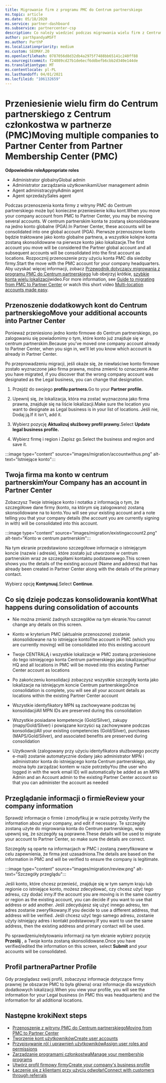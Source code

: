 ```yaml
---
title: Migrowanie firm z programu PMC do Centrum partnerskiego
ms.topic: article
ms.date: 05/18/2020
ms.service: partner-dashboard
ms.subservice: partnercenter-csp
description: Co należy wiedzieć podczas migrowania wielu firm z Centrum członkostwa partnerów (PMC) do Centrum partnerskiego i konsolidowania ich do konta globalnego partnera.
author: parthpandyaMSFT
ms.author: ParthP
ms.localizationpriority: medium
ms.custom: SEOMAY.20
ms.openlocfilehash: 0787056d8d32db4a2975f7488bb65141c240ff88
ms.sourcegitcommit: f24089cd27b1de6ecf6ddbefb6cbb2d340e144de
ms.translationtype: MT
ms.contentlocale: pl-PL
ms.lasthandoff: 04/01/2021
ms.locfileid: "106132659"
---
```

# <a name="moving-multiple-companies-to-partner-center-from-partner-membership-center-pmc"></a><span data-ttu-id="9ccf1-103">Przeniesienie wielu firm do Centrum partnerskiego z Centrum członkostwa w partnerze (PMC)</span><span class="sxs-lookup"><span data-stu-id="9ccf1-103">Moving multiple companies to Partner Center from Partner Membership Center (PMC)</span></span>

<span data-ttu-id="9ccf1-104">**Odpowiednie role**</span><span class="sxs-lookup"><span data-stu-id="9ccf1-104">**Appropriate roles**</span></span>

- <span data-ttu-id="9ccf1-105">Administrator globalny</span><span class="sxs-lookup"><span data-stu-id="9ccf1-105">Global admin</span></span>
- <span data-ttu-id="9ccf1-106">Administrator zarządzania użytkownikami</span><span class="sxs-lookup"><span data-stu-id="9ccf1-106">User management admin</span></span>
- <span data-ttu-id="9ccf1-107">Agent administracyjny</span><span class="sxs-lookup"><span data-stu-id="9ccf1-107">Admin agent</span></span>
- <span data-ttu-id="9ccf1-108">Agent sprzedaży</span><span class="sxs-lookup"><span data-stu-id="9ccf1-108">Sales agent</span></span>

<span data-ttu-id="9ccf1-109">Podczas przenoszenia konta firmy z witryny PMC do Centrum partnerskiego może być konieczne przeniesienie kilku kont.</span><span class="sxs-lookup"><span data-stu-id="9ccf1-109">When you move your company account from PMC to Partner Center, you may be moving several accounts.</span></span> <span data-ttu-id="9ccf1-110">W centrum partnerskim konta te zostaną skonsolidowane na jedno konto globalne (PGA).</span><span class="sxs-lookup"><span data-stu-id="9ccf1-110">In Partner Center, these accounts will be consolidated into one global account (PGA).</span></span> <span data-ttu-id="9ccf1-111">Pierwsze przenoszone konto będzie traktowane jako konto globalne partnera, a wszystkie kolejne konta zostaną skonsolidowane na pierwsze konto jako lokalizacje.</span><span class="sxs-lookup"><span data-stu-id="9ccf1-111">The first account you move will be considered the Partner global account and all subsequent accounts will be consolidated into the first account as locations.</span></span> <span data-ttu-id="9ccf1-112">Rozpocznij przenoszenie przy użyciu konta PMC dla siedziby firmy.</span><span class="sxs-lookup"><span data-stu-id="9ccf1-112">Start the move with the PMC account for your company headquarters.</span></span> <span data-ttu-id="9ccf1-113">Aby uzyskać więcej informacji, zobacz [Przewodnik dotyczący migrowania z programu PMC do Centrum partnerskiego](guide-to-migration.md) lub obejrzyj krótkie, [szybkie konta wielu lokalizacji](https://vimeo.com/290335248)wideo.</span><span class="sxs-lookup"><span data-stu-id="9ccf1-113">For more information, see [Guide to migrating from PMC to Partner Center](guide-to-migration.md) or watch this short video [Multi-location accounts made easy](https://vimeo.com/290335248).</span></span>

## <a name="move-your-additional-accounts-into-partner-center"></a><span data-ttu-id="9ccf1-114">Przenoszenie dodatkowych kont do Centrum partnerskiego</span><span class="sxs-lookup"><span data-stu-id="9ccf1-114">Move your additional accounts into Partner Center</span></span>

<span data-ttu-id="9ccf1-115">Ponieważ przeniesiono jedno konto firmowe do Centrum partnerskiego, po zalogowaniu się powiadomimy o tym, które konto już znajduje się w centrum partnerskim.</span><span class="sxs-lookup"><span data-stu-id="9ccf1-115">Because you've moved one company account already to Partner Center, when you sign in, we'll let you know which account is already in Partner Center.</span></span>

<span data-ttu-id="9ccf1-116">Po przeprowadzeniu migracji, jeśli okaże się, że niewłaściwe konto firmowe zostało wyznaczone jako firma prawna, można zmienić to oznaczenie.</span><span class="sxs-lookup"><span data-stu-id="9ccf1-116">After you have migrated, if you discover that the wrong company account was designated as the Legal business, you can change that designation.</span></span>

1. <span data-ttu-id="9ccf1-117">Przejdź do swojego **profilu partnera.**</span><span class="sxs-lookup"><span data-stu-id="9ccf1-117">Go to your **Partner profile.**</span></span>

2. <span data-ttu-id="9ccf1-118">Upewnij się, że lokalizacja, która ma zostać wyznaczona jako firma prawna, znajduje się na liście lokalizacji.</span><span class="sxs-lookup"><span data-stu-id="9ccf1-118">Make sure the location you want to designate as Legal business is in your list of locations.</span></span> <span data-ttu-id="9ccf1-119">Jeśli nie, Dodaj ją.</span><span class="sxs-lookup"><span data-stu-id="9ccf1-119">If it isn't, add it.</span></span>

3. <span data-ttu-id="9ccf1-120">Wybierz pozycję **Aktualizuj służbowy profil prawny.**</span><span class="sxs-lookup"><span data-stu-id="9ccf1-120">Select **Update legal business profile.**</span></span>

4. <span data-ttu-id="9ccf1-121">Wybierz firmę i region i Zapisz go.</span><span class="sxs-lookup"><span data-stu-id="9ccf1-121">Select the business and region and save it.</span></span>

:::image type="content" source="images/migration/accountwithus.png" alt-text="Istniejące konto":::

## <a name="your-company-has-an-account-in-partner-center"></a><span data-ttu-id="9ccf1-123">Twoja firma ma konto w centrum partnerskim</span><span class="sxs-lookup"><span data-stu-id="9ccf1-123">Your Company has an account in Partner Center</span></span>

<span data-ttu-id="9ccf1-124">Zobaczysz Twoje istniejące konto i notatka z informacją o tym, że szczegółowe dane firmy (konto, na którym się zalogowano) zostaną skonsolidowane na to konto.</span><span class="sxs-lookup"><span data-stu-id="9ccf1-124">You will see your existing account and a note telling you that your company details (the account you are currently signing in with) will be consolidated into this account.</span></span>

:::image type="content" source="images/migration/existingaccount2.png" alt-text="Konto w centrum partnerskim":::

<span data-ttu-id="9ccf1-126">Na tym ekranie przedstawiono szczegółowe informacje o istniejącym koncie (nazwie i adresie), które zostało już utworzone w centrum partnerskim wraz ze szczegółami kontaktu podstawowego.</span><span class="sxs-lookup"><span data-stu-id="9ccf1-126">This screen shows you the details of the existing account (Name and address) that has already been created in Partner Center along with the details of the primary contact.</span></span>

<span data-ttu-id="9ccf1-127">Wybierz opcję **Kontynuuj**.</span><span class="sxs-lookup"><span data-stu-id="9ccf1-127">Select **Continue**.</span></span>

## <a name="what-happens-during-consolidation-of-accounts"></a><span data-ttu-id="9ccf1-128">Co się dzieje podczas konsolidowania kont</span><span class="sxs-lookup"><span data-stu-id="9ccf1-128">What happens during consolidation of accounts</span></span>

- <span data-ttu-id="9ccf1-129">Nie można zmienić żadnych szczegółów na tym ekranie.</span><span class="sxs-lookup"><span data-stu-id="9ccf1-129">You cannot change any details on this screen.</span></span>

- <span data-ttu-id="9ccf1-130">Konto w kryterium PMC (aktualnie przenoszone) zostanie skonsolidowane na to istniejące konto</span><span class="sxs-lookup"><span data-stu-id="9ccf1-130">The account in PMC (which you are currently moving) will be consolidated into this existing account</span></span>

- <span data-ttu-id="9ccf1-131">Twoje CENTRALĄ i wszystkie lokalizacje w PMC zostaną przeniesione do tego istniejącego konta Centrum partnerskiego jako lokalizacje</span><span class="sxs-lookup"><span data-stu-id="9ccf1-131">Your HQ and all locations in PMC will be moved into this existing Partner Center account as locations</span></span>

- <span data-ttu-id="9ccf1-132">Po zakończeniu konsolidacji zobaczysz wszystkie szczegóły konta jako lokalizacje na istniejącym koncie Centrum partnerskiego</span><span class="sxs-lookup"><span data-stu-id="9ccf1-132">Once consolidation is complete, you will see all your account details as locations within the existing Partner Center account</span></span>

- <span data-ttu-id="9ccf1-133">Wszystkie identyfikatory MPN są zachowywane podczas tej konsolidacji</span><span class="sxs-lookup"><span data-stu-id="9ccf1-133">All MPN IDs are preserved during this consolidation</span></span>

- <span data-ttu-id="9ccf1-134">Wszystkie posiadane kompetencje (Gold/Silver), zakupy (mapy/Gold/Silver) i powiązane korzyści są zachowywane podczas konsolidacji</span><span class="sxs-lookup"><span data-stu-id="9ccf1-134">All your existing competencies (Gold/Silver), purchases (MAPS/Gold/Silver), and associated benefits are preserved during consolidation</span></span>

- <span data-ttu-id="9ccf1-135">Użytkownik (zalogowany przy użyciu identyfikatora służbowego poczty e-mail) zostanie automatycznie dodany jako administrator MPN i administrator konta do istniejącego konta Centrum partnerskiego, aby można było zarządzać kontem w razie potrzeby</span><span class="sxs-lookup"><span data-stu-id="9ccf1-135">You (the user who logged in with the work email ID) will automatically be added as an MPN Admin and an Account admin to the existing Partner Center account so that you can administer the account as needed</span></span>

## <a name="review-your-company-information"></a><span data-ttu-id="9ccf1-136">Przeglądanie informacji o firmie</span><span class="sxs-lookup"><span data-stu-id="9ccf1-136">Review your company information</span></span>

<span data-ttu-id="9ccf1-137">Sprawdź informacje o firmie i zmodyfikuj je w razie potrzeby.</span><span class="sxs-lookup"><span data-stu-id="9ccf1-137">Verify the information about your company, and edit if necessary.</span></span>  <span data-ttu-id="9ccf1-138">Te szczegóły zostaną użyte do migrowania konta do Centrum partnerskiego, więc upewnij się, że szczegóły są poprawne.</span><span class="sxs-lookup"><span data-stu-id="9ccf1-138">These details will be used to migrate your account to Partner Center, so make sure the details are correct.</span></span>

<span data-ttu-id="9ccf1-139">Szczegóły są oparte na informacjach w PMC i zostaną zweryfikowane w celu zapewnienia, że firma jest uzasadniona.</span><span class="sxs-lookup"><span data-stu-id="9ccf1-139">The details are based on the information in PMC and will be verified to ensure the company is legitimate.</span></span>


:::image type="content" source="images/migration/review.png" alt-text="Szczegóły przeglądu":::

<span data-ttu-id="9ccf1-141">Jeśli konto, które chcesz przenieść, znajduje się w tym samym kraju lub regionie co istniejące konto, możesz zdecydować, czy chcesz użyć tego adresu, czy dodać inny.</span><span class="sxs-lookup"><span data-stu-id="9ccf1-141">If the account you are moving is in the same country or region as the existing account, you can decide if you want to use that address or add another.</span></span> <span data-ttu-id="9ccf1-142">Jeśli zdecydujesz się użyć innego adresu, ten adres zostanie zweryfikowany.</span><span class="sxs-lookup"><span data-stu-id="9ccf1-142">If you decide to use a different address, that address will be verified.</span></span> <span data-ttu-id="9ccf1-143">Jeśli chcesz użyć tego samego adresu, zostanie użyty istniejący adres i kontakt podstawowy.</span><span class="sxs-lookup"><span data-stu-id="9ccf1-143">If you want to use the same address, then the existing address and primary contact will be used.</span></span>

<span data-ttu-id="9ccf1-144">Po sprawdzeniu/edytowaniu informacji na tym ekranie wybierz pozycję **Prześlij** , a Twoje konta zostaną skonsolidowane.</span><span class="sxs-lookup"><span data-stu-id="9ccf1-144">Once you have verified/edited the information on this screen, select **Submit** and your accounts will be consolidated.</span></span>

## <a name="partner-profile"></a><span data-ttu-id="9ccf1-145">Profil partnera</span><span class="sxs-lookup"><span data-stu-id="9ccf1-145">Partner Profile</span></span>

<span data-ttu-id="9ccf1-146">Gdy przeglądasz swój profil, zobaczysz informacje dotyczące firmy prawnej (w obszarze PMC to była główna) oraz informacje dla wszystkich dodatkowych lokalizacji.</span><span class="sxs-lookup"><span data-stu-id="9ccf1-146">When you view your profile, you will see the information for your Legal business (in PMC this was headquarters) and the information for all additional locations.</span></span>

## <a name="next-steps"></a><span data-ttu-id="9ccf1-147">Następne kroki</span><span class="sxs-lookup"><span data-stu-id="9ccf1-147">Next steps</span></span>

- [<span data-ttu-id="9ccf1-148">Przenoszenie z witryny PMC do Centrum partnerskiego</span><span class="sxs-lookup"><span data-stu-id="9ccf1-148">Moving from PMC to Partner Center</span></span>](move-pmc-pc-map.md)
- [<span data-ttu-id="9ccf1-149">Tworzenie kont użytkowników</span><span class="sxs-lookup"><span data-stu-id="9ccf1-149">Create user accounts</span></span>](create-user-accounts-and-set-permissions.md)
- [<span data-ttu-id="9ccf1-150">Przypisywanie ról i uprawnień użytkowników</span><span class="sxs-lookup"><span data-stu-id="9ccf1-150">Assign user roles and permissions</span></span>](permissions-overview.md)
- [<span data-ttu-id="9ccf1-151">Zarządzanie programami członkostwa</span><span class="sxs-lookup"><span data-stu-id="9ccf1-151">Manage your membership programs</span></span>](renew-mpn-offers.md)
- [<span data-ttu-id="9ccf1-152">Utwórz profil firmowy firmy</span><span class="sxs-lookup"><span data-stu-id="9ccf1-152">Create your company's business profile</span></span>](create-a-marketing-profile.md)
- [<span data-ttu-id="9ccf1-153">Łączenie się z klientami przy użyciu odwołań</span><span class="sxs-lookup"><span data-stu-id="9ccf1-153">Connect with customers through referrals</span></span>](manage-leads.md)

